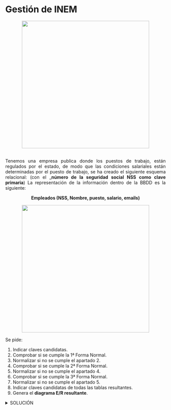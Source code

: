 <div align="justify">

# Gestión de INEM

<div align="center">
<img src="https://github.com/jpexposito/base-datos/raw/main/NORMALIZACION/tareas/tarea3/img/inem.png" width="400px"/>
</div>
<br>

Tenemos una empresa publica donde los puestos de trabajo, están regulados por el estado, de modo que las condiciones salariales están determinadas por el puesto de trabajo, se ha creado el siguiente esquema relacional:
(con el ___número de la seguridad social NSS como clave primaria__)
La representación de la información dentro de la BBDD es la siguiente:

<div align="center">

__Empleados (NSS, Nombre, puesto, salario, emails)__

 <img src="https://github.com/jpexposito/base-datos/raw/main/NORMALIZACION/tareas/tarea3/img/tabla.png" width="400px"/>
 </div>

Se pide:
1. Indicar claves candidatas.
2. Comprobar si se cumple la 1ª Forma Normal.
3. Normalizar si no se cumple el apartado 2.
4. Comprobar si se cumple la 2ª Forma Normal.
5. Normalizar si no se cumple el apartado 4.
6. Comprobar si se cumple la 3ª Forma Normal.
7. Normalizar si no se cumple el apartado 5.
8. Indicar claves candidatas de todas las tablas resultantes.
9. Genera el __diagrama E/R resultante__.

<details>
<summary>SOLUCIÓN</summary>
 
 ### _**Resolución paso 1:**_
 - NSS.
- Emails.
 ### _**Resolución paso 2:**_
 La primera forma normal no se cumple, ya que los valores del campo emails no son atómicos.
 ### _**Resolución paso 3:**_
 
 ### _**Resolución paso 4:**_
 ### _**Resolución paso 5:**_
 ### _**Resolución paso 6:**_
 ### _**Resolución paso 7:**_
 ### _**Resolución paso 8:**_
 ### _**Resolución paso 9:**_
 
</details>

</div>
